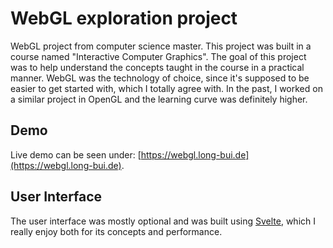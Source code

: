 # WebGL exploration project
WebGL project from computer science master.
This project was built in a course named "Interactive Computer Graphics".
The goal of this project was to help understand the concepts taught in the course in a practical manner.
WebGL was the technology of choice, since it's supposed to be easier to get started with, which I totally agree with.
In the past, I worked on a similar project in OpenGL and the learning curve was definitely higher.

## Demo
Live demo can be seen under: [https://webgl.long-bui.de](https://webgl.long-bui.de).

## User Interface
The user interface was mostly optional and was built using [Svelte](svelte.dev), which I really enjoy both for its concepts and performance.
